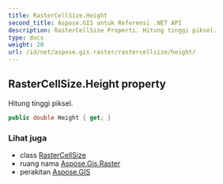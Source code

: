 ```yaml
---
title: RasterCellSize.Height
second_title: Aspose.GIS untuk Referensi .NET API
description: RasterCellSize Properti. Hitung tinggi piksel.
type: docs
weight: 20
url: /id/net/aspose.gis.raster/rastercellsize/height/
---
```

## RasterCellSize.Height property

Hitung tinggi piksel.

```csharp
public double Height { get; }
```

### Lihat juga

* class [RasterCellSize](../)
* ruang nama [Aspose.Gis.Raster](../../rastercellsize/)
* perakitan [Aspose.GIS](../../../)


